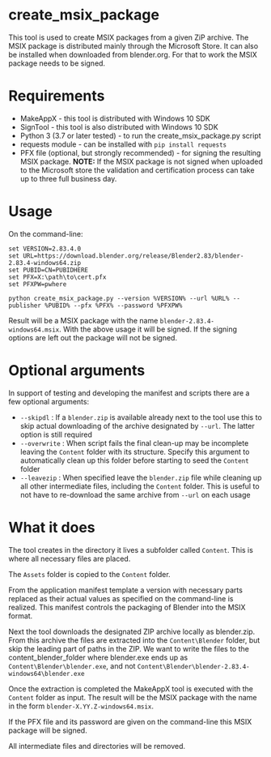 create_msix_package
===================

This tool is used to create MSIX packages from a given ZiP archive. The MSIX
package is distributed mainly through the Microsoft Store. It can also be
installed when downloaded from blender.org. For that to work the MSIX package
needs to be signed.

Requirements
============

* MakeAppX - this tool is distributed with Windows 10 SDK
* SignTool - this tool is also distributed with Windows 10 SDK
* Python 3 (3.7 or later tested) - to run the create_msix_package.py script
* requests module - can be installed with `pip install requests`
* PFX file (optional, but strongly recommended) - for signing the resulting MSIX
  package. **NOTE:** If the MSIX package is not signed when uploaded to the Microsoft
  store the validation and certification process can take up to three full
  business day.

Usage
=====

On the command-line:
```batch
set VERSION=2.83.4.0
set URL=https://download.blender.org/release/Blender2.83/blender-2.83.4-windows64.zip
set PUBID=CN=PUBIDHERE
set PFX=X:\path\to\cert.pfx
set PFXPW=pwhere

python create_msix_package.py --version %VERSION% --url %URL% --publisher %PUBID% --pfx %PFX% --password %PFXPW%
```

Result will be a MSIX package with the name `blender-2.83.4-windows64.msix`.
With the above usage it will be signed. If the signing options are left out the
package will not be signed.

Optional arguments
==================

In support of testing and developing the manifest and scripts there are a few
optional arguments:

* `--skipdl` : If a `blender.zip` is available already next to the tool use this
  to skip actual downloading of the archive designated by `--url`. The latter
  option is still required
* `--overwrite` : When script fails the final clean-up may be incomplete leaving
  the `Content` folder with its structure. Specify this argument to automatically
  clean up this folder before starting to seed the `Content` folder
* `--leavezip` : When specified leave the `blender.zip` file while cleaning up
  all other intermediate files, including the `Content` folder. This is useful
  to not have to re-download the same archive from `--url` on each usage


What it does
============

The tool creates in the directory it lives a subfolder called `Content`. This is
where all necessary files are placed.

The `Assets` folder is copied to the `Content` folder.

From the application manifest template a version with necessary parts replaced as
their actual values as specified on the command-line is realized. This manifest controls the packaging of Blender into the MSIX format.

Next the tool downloads the designated ZIP archive locally as blender.zip. From
this archive the files are extracted into the `Content\Blender` folder, but skip
the leading part of paths in the ZIP. We want to write the files to the
content_blender_folder where blender.exe ends up as
`Content\Blender\blender.exe`, and not
`Content\Blender\blender-2.83.4-windows64\blender.exe`

Once the extraction is completed the MakeAppX tool is executed with the `Content`
folder as input. The result will be the MSIX package with the name in the form
`blender-X.YY.Z-windows64.msix`.

If the PFX file and its password are given on the command-line this MSIX package
will be signed.

All intermediate files and directories will be removed.
